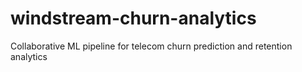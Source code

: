 # windstream-churn-analytics
Collaborative ML pipeline for telecom churn prediction and retention analytics
